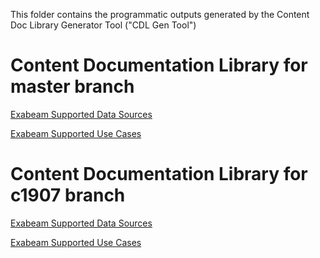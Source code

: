 
This folder contains the programmatic outputs generated by the Content Doc Library Generator Tool ("CDL Gen Tool")

# Content Documentation Library for master branch



[Exabeam Supported Data Sources](master/Exabeam%20Data%20Sources.md)

[Exabeam Supported Use Cases](master/Exabeam%20Use%20Cases.md)


# Content Documentation Library for c1907 branch



[Exabeam Supported Data Sources](c1907/Exabeam%20Data%20Sources.md)

[Exabeam Supported Use Cases](c1907/Exabeam%20Use%20Cases.md)
